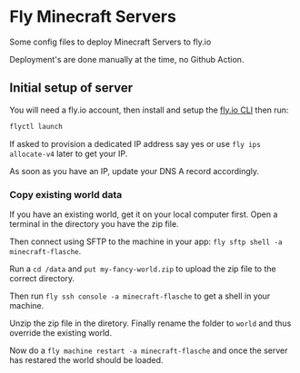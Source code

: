 # Fly Minecraft Servers

Some config files to deploy Minecraft Servers to fly.io

Deployment's are done manually at the time, no Github Action.

## Initial setup of server

You will need a fly.io account, then install and setup the [fly.io CLI](https://fly.io/docs/flyctl/install/) then run:

```bash
flyctl launch 
```

If asked to provision a dedicated IP address say yes or use `fly ips allocate-v4` later to get your IP.

As soon as you have an IP, update your DNS A record accordingly. 

### Copy existing world data

If you have an existing world, get it on your local computer first. Open a terminal in the directory you have the zip file.

Then connect using SFTP to the machine in your app: `fly sftp shell -a minecraft-flasche`.

Run a  `cd /data` and `put my-fancy-world.zip` to upload the zip file to the correct directory.

Then run `fly ssh console -a minecraft-flasche` to get a shell in your machine.

Unzip the zip file in the diretory. Finally rename the folder to `world` and thus override the existing world.

Now do a `fly machine restart -a minecraft-flasche` and once the server has restared the world should be loaded.